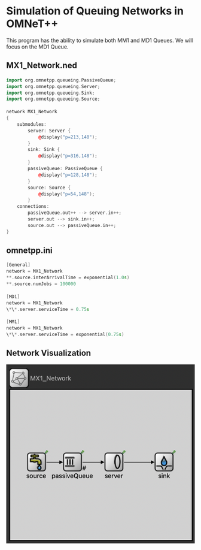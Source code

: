 # Simulation of Queuing Networks in OMNeT++

This program has the ability to simulate both MM1 and MD1 Queues. We will focus on the MD1 Queue.

## MX1_Network.ned

```cpp
import org.omnetpp.queueing.PassiveQueue;
import org.omnetpp.queueing.Server;
import org.omnetpp.queueing.Sink;
import org.omnetpp.queueing.Source;

network MX1_Network
{
    submodules:
        server: Server {
            @display("p=213,148");
        }
        sink: Sink {
            @display("p=316,148");
        }
        passiveQueue: PassiveQueue {
            @display("p=128,148");
        }
        source: Source {
            @display("p=54,148");
        }
    connections:
        passiveQueue.out++ --> server.in++;
        server.out --> sink.in++;
        source.out --> passiveQueue.in++;
}
```

## omnetpp.ini

```cpp
[General]
network = MX1_Network
**.source.interArrivalTime = exponential(1.0s)
**.source.numJobs = 100000

[MD1]
network = MX1_Network
\*\*.server.serviceTime = 0.75s

[MM1]
network = MX1_Network
\*\*.server.serviceTime = exponential(0.75s)
```

## Network Visualization

![Network Visualization](Media/Structure.png)
